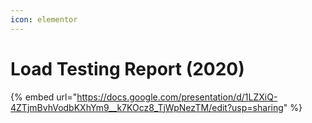 ```yaml
---
icon: elementor
---
```


# Load Testing Report (2020)



{% embed url="https://docs.google.com/presentation/d/1LZXiQ-4ZTjmBvhVodbKXhYm9__k7KOcz8_TjWpNezTM/edit?usp=sharing" %}
